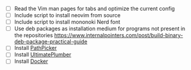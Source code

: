 - [ ] Read the Vim man pages for tabs and optimize the current config
- [ ] Include script to install neovim from source
- [ ] Include script to install mononoki Nerd font
- [ ] Use deb packages as installation medium for programs not present in the
repositories <https://www.internalpointers.com/post/build-binary-deb-package-practical-guide>
- [ ] Install [PathPicker](https://github.com/facebook/PathPicker)
- [ ] Install [UltimatePlumber](https://github.com/akavel/up)
- [ ] Install [Docker](https://docs.docker.com/engine/install/ubuntu/)
